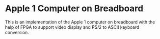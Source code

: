 # Apple 1 Computer on Breadboard
This is an implementation of the Apple 1 computer on breadboard with the help of FPGA to support video display and PS/2 to ASCII keyboard conversion.
